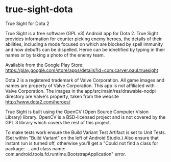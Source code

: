 # true-sight-dota
True Sight for Dota 2

True Sight is a free software (GPL v3) Android app for Dota 2. True Sight provides information for counter picking enemy heroes, the details of their abilities, including a mode focused on which are blocked by spell immunity and how debuffs can be dispelled. Heroe can be idnetified by typing in their names or by taking a photo of the enemy team. 

Available from the Google Play Store:
https://play.google.com/store/apps/details?id=com.carver.paul.truesight

Dota 2 is a registered trademark of Valve Corporation. All game images and names are property of
Valve Corporation. This app is not affiliated with Valve Corporation. The images in the
app/src/main/res/drawable-nodpi directory are Valve's property, taken from the website
http://www.dota2.com/heroes/

True Sight is built using the OpenCV (Open Source Computer Vision Library) library. OpenCV is a
BSD-licensed project and is not covered by the GPL 3 library which covers the rest of this project.


To make tests work ensure the Build Variant Test Artifact is set to Unit Tests. (Set within "Build
Variant" on the left of Android Studio.) Also ensure that instant run is turned off, otherwise
you'll get a "Could not find a class for package: ... and class name:
com.android.tools.fd.runtime.BootstrapApplication" error.
